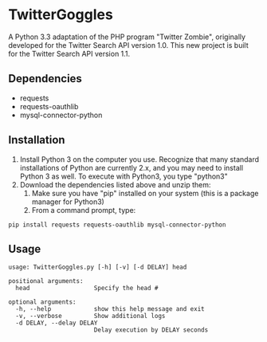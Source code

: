 TwitterGoggles
==============
A Python 3.3 adaptation of the PHP program "Twitter Zombie", originally developed for the Twitter Search API 
version 1.0. This new project is built for the Twitter Search API version 1.1.

Dependencies
------------
- requests
- requests-oauthlib
- mysql-connector-python

Installation
------------
1. Install Python 3 on the computer you use.  Recognize that many standard installations of Python are currently
   2.x, and you may need to install Python 3 as well.  To execute with Python3, you type "python3"
2. Download the dependencies listed above and unzip them:
    1. Make sure you have "pip" installed on your system (this is a package manager for Python3) 
    2. From a command prompt, type:
```
pip install requests requests-oauthlib mysql-connector-python
```

Usage
-----
```
usage: TwitterGoggles.py [-h] [-v] [-d DELAY] head

positional arguments:
  head                  Specify the head #

optional arguments:
  -h, --help            show this help message and exit
  -v, --verbose         Show additional logs
  -d DELAY, --delay DELAY
                        Delay execution by DELAY seconds
```


